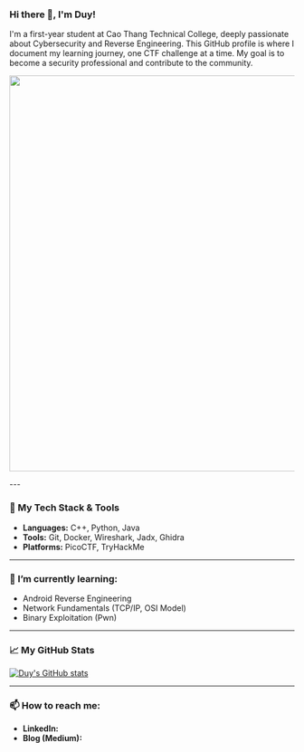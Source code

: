 ### Hi there 👋, I'm Duy!

I'm a first-year student at Cao Thang Technical College, deeply passionate about Cybersecurity and Reverse Engineering. This GitHub profile is where I document my learning journey, one CTF challenge at a time. My goal is to become a security professional and contribute to the community.


<p align="center">
    <img src="https://github.com/SyerexX/SyerexX/blob/main/7133646395192-ezgif.com-video-to-gif-converter.gif?raw=true" width="700"> 
    </p>
---

### 🔧 My Tech Stack & Tools

- **Languages:** C++, Python, Java
- **Tools:** Git, Docker, Wireshark, Jadx, Ghidra
- **Platforms:** PicoCTF, TryHackMe

---

### 🌱 I’m currently learning:

- Android Reverse Engineering
- Network Fundamentals (TCP/IP, OSI Model)
- Binary Exploitation (Pwn)

---

### 📈 My GitHub Stats

[![Duy's GitHub stats](https://github-readme-stats.vercel.app/api?username=SyerexX&show_icons=true&theme=dracula)](https://github.com/anuraghazra/github-readme-stats)

---

### 📫 How to reach me:

- **LinkedIn:** 
- **Blog (Medium):**
